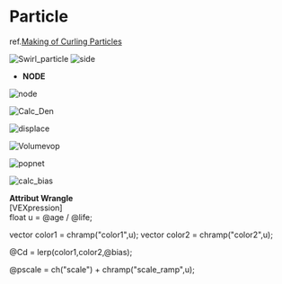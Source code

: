 # Particle 
ref.[Making of Curling Particles](https://www.youtube.com/watch?v=-pSbrYnRRSs&list=PLW1_6xRXJRNn7BCvnOpezgSeubO1DynYO&index=38&ab_channel=CGKnight) 

![Swirl_particle](https://user-images.githubusercontent.com/90232599/140743910-9a4201d5-01bb-4b95-9e11-fd6e14276a5e.jpg)
![side](https://user-images.githubusercontent.com/90232599/140743929-75977253-d8e5-4a5a-9fb6-7ee26fb04553.jpg)


 - **NODE**    

![node](https://user-images.githubusercontent.com/90232599/140743998-18149d5b-ac93-4afb-9784-1f192bea08ab.jpg)

![Calc_Den](https://user-images.githubusercontent.com/90232599/140744562-63c713b3-dd59-4f3d-a5f5-910a6b4c0873.jpg)   


![displace](https://user-images.githubusercontent.com/90232599/140744619-688a5850-a60f-418d-9de8-e9db023caf78.jpg)   


![Volumevop](https://user-images.githubusercontent.com/90232599/140744646-1cad9444-8887-4089-8b90-35c6e3aa5e6a.jpg)   


![popnet](https://user-images.githubusercontent.com/90232599/140744682-3d80ad1e-6b89-4af2-94bd-def158032ae5.jpg)   
 
 
![calc_bias](https://user-images.githubusercontent.com/90232599/140744694-c684b263-77ab-4b5f-a363-dbfd70c9bb46.jpg)   


**Attribut Wrangle**   
[VEXpression]   
float u = @age / @life;

vector color1 = chramp("color1",u);
vector color2 = chramp("color2",u);

@Cd = lerp(color1,color2,@bias);

@pscale = ch("scale") + chramp("scale_ramp",u);
 

